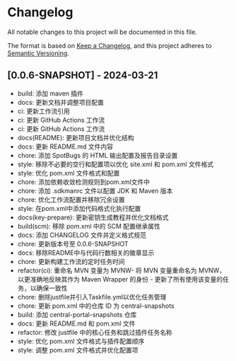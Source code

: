 # Changelog

All notable changes to this project will be documented in this file.

The format is based on [Keep a Changelog](https://keepachangelog.com/en/1.0.0/),
and this project adheres to [Semantic Versioning](https://semver.org/spec/v2.0.0.html).

## [0.0.6-SNAPSHOT] - 2024-03-21

- build: 添加 maven 插件
- docs: 更新文档并调整项目配置
- ci: 更新工作流引用
- ci: 更新 GitHub Actions 工作流
- ci: 更新 GitHub Actions 工作流
- docs(README): 更新项目文档并优化结构
- docs: 更新 README.md 文件内容
- chore: 添加 SpotBugs 的 HTML 输出配置及报告目录设置
- style: 移除不必要的空行和配置项以优化 site.xml 和 pom.xml 文件格式
- style: 优化 pom.xml 文件格式和配置
- chore: 添加依赖收敛检测规则到pom.xml文件中
- chore: 添加 .sdkmanrc 文件以配置 JDK 和 Maven 版本
- chore: 优化工作流配置并移除冗余设置
- style: 在pom.xml中添加代码格式化执行配置
- docs(key-prepare): 更新密钥生成教程并优化文档格式
- build(scm): 移除 pom.xml 中的 SCM 配置继承属性
- docs: 添加 CHANGELOG 文件并定义格式规范
- chore: 更新版本号至 0.0.6-SNAPSHOT
- docs: 移除README中与代码行数相关的徽章显示
- chore: 更新构建工作流的定时任务时间
- refactor(ci): 重命名 MVN 变量为 MVNW- 将 MVN 变量重命名为 MVNW，以更准确地反映其作为 Maven Wrapper 的身份 - 更新了所有使用该变量的任务，以确保一致性
- chore: 删除justfile并引入Taskfile.yml以优化任务管理
- chore: 更新 pom.xml 中的仓库 ID 为 central-snapshots
- build: 添加 central-portal-snapshots 仓库
- docs: 更新 README.md 和 pom.xml 文件
- refactor: 修改 justfile 中的核心任务和跳过插件任务名称
- style: 优化 pom.xml 文件格式与插件配置顺序
- style: 调整 pom.xml 文件格式并优化配置项

